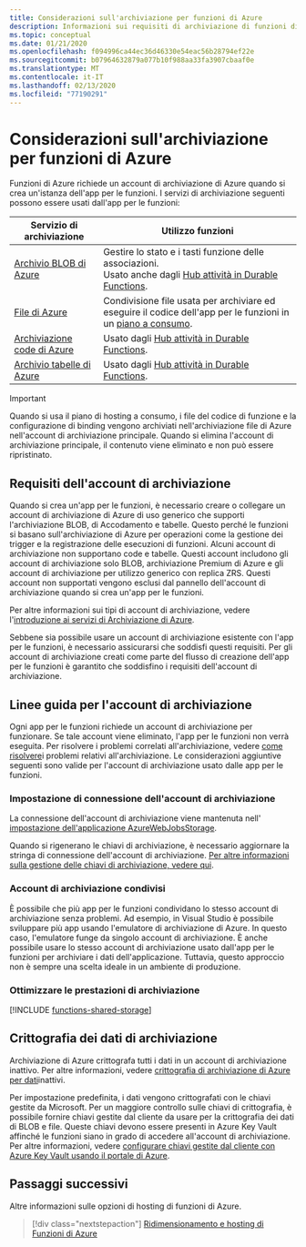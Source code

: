 ```yaml
---
title: Considerazioni sull'archiviazione per funzioni di Azure
description: Informazioni sui requisiti di archiviazione di funzioni di Azure e sulla crittografia dei dati archiviati.
ms.topic: conceptual
ms.date: 01/21/2020
ms.openlocfilehash: f094996ca44ec36d46330e54eac56b28794ef22e
ms.sourcegitcommit: b07964632879a077b10f988aa33fa3907cbaaf0e
ms.translationtype: MT
ms.contentlocale: it-IT
ms.lasthandoff: 02/13/2020
ms.locfileid: "77190291"
---
```

# <a name="storage-considerations-for-azure-functions"></a>Considerazioni sull'archiviazione per funzioni di Azure

Funzioni di Azure richiede un account di archiviazione di Azure quando si crea un'istanza dell'app per le funzioni. I servizi di archiviazione seguenti possono essere usati dall'app per le funzioni:


|Servizio di archiviazione  | Utilizzo funzioni  |
|---------|---------|
| [Archivio BLOB di Azure](../storage/blobs/storage-blobs-introduction.md)     | Gestire lo stato e i tasti funzione delle associazioni.  <br/>Usato anche dagli [Hub attività in Durable Functions](durable/durable-functions-task-hubs.md). |
| [File di Azure](../storage/files/storage-files-introduction.md)  | Condivisione file usata per archiviare ed eseguire il codice dell'app per le funzioni in un [piano a consumo](functions-scale.md#consumption-plan). |
| [Archiviazione code di Azure](../storage/queues/storage-queues-introduction.md)     | Usato dagli [Hub attività in Durable Functions](durable/durable-functions-task-hubs.md).   |
| [Archivio tabelle di Azure](../storage/tables/table-storage-overview.md)  |  Usato dagli [Hub attività in Durable Functions](durable/durable-functions-task-hubs.md).       |

> [!IMPORTANT]
> Quando si usa il piano di hosting a consumo, i file del codice di funzione e la configurazione di binding vengono archiviati nell'archiviazione file di Azure nell'account di archiviazione principale. Quando si elimina l'account di archiviazione principale, il contenuto viene eliminato e non può essere ripristinato.

## <a name="storage-account-requirements"></a>Requisiti dell'account di archiviazione

Quando si crea un'app per le funzioni, è necessario creare o collegare un account di archiviazione di Azure di uso generico che supporti l'archiviazione BLOB, di Accodamento e tabelle. Questo perché le funzioni si basano sull'archiviazione di Azure per operazioni come la gestione dei trigger e la registrazione delle esecuzioni di funzioni. Alcuni account di archiviazione non supportano code e tabelle. Questi account includono gli account di archiviazione solo BLOB, archiviazione Premium di Azure e gli account di archiviazione per utilizzo generico con replica ZRS. Questi account non supportati vengono esclusi dal pannello dell'account di archiviazione quando si crea un'app per le funzioni.

Per altre informazioni sui tipi di account di archiviazione, vedere l'[introduzione ai servizi di Archiviazione di Azure](../storage/common/storage-introduction.md#azure-storage-services). 

Sebbene sia possibile usare un account di archiviazione esistente con l'app per le funzioni, è necessario assicurarsi che soddisfi questi requisiti. Per gli account di archiviazione creati come parte del flusso di creazione dell'app per le funzioni è garantito che soddisfino i requisiti dell'account di archiviazione.  

## <a name="storage-account-guidance"></a>Linee guida per l'account di archiviazione

Ogni app per le funzioni richiede un account di archiviazione per funzionare. Se tale account viene eliminato, l'app per le funzioni non verrà eseguita. Per risolvere i problemi correlati all'archiviazione, vedere [come risolvere](functions-recover-storage-account.md)i problemi relativi all'archiviazione. Le considerazioni aggiuntive seguenti sono valide per l'account di archiviazione usato dalle app per le funzioni.

### <a name="storage-account-connection-setting"></a>Impostazione di connessione dell'account di archiviazione

La connessione dell'account di archiviazione viene mantenuta nell' [impostazione dell'applicazione AzureWebJobsStorage](./functions-app-settings.md#azurewebjobsstorage). 

Quando si rigenerano le chiavi di archiviazione, è necessario aggiornare la stringa di connessione dell'account di archiviazione. [Per altre informazioni sulla gestione delle chiavi di archiviazione, vedere qui](https://docs.microsoft.com/azure/storage/common/storage-create-storage-account).

### <a name="shared-storage-accounts"></a>Account di archiviazione condivisi

È possibile che più app per le funzioni condividano lo stesso account di archiviazione senza problemi. Ad esempio, in Visual Studio è possibile sviluppare più app usando l'emulatore di archiviazione di Azure. In questo caso, l'emulatore funge da singolo account di archiviazione. È anche possibile usare lo stesso account di archiviazione usato dall'app per le funzioni per archiviare i dati dell'applicazione. Tuttavia, questo approccio non è sempre una scelta ideale in un ambiente di produzione.

### <a name="optimize-storage-performance"></a>Ottimizzare le prestazioni di archiviazione

[!INCLUDE [functions-shared-storage](../../includes/functions-shared-storage.md)]

## <a name="storage-data-encryption"></a>Crittografia dei dati di archiviazione

Archiviazione di Azure crittografa tutti i dati in un account di archiviazione inattivo. Per altre informazioni, vedere [crittografia di archiviazione di Azure per dati](../storage/common/storage-service-encryption.md)inattivi.

Per impostazione predefinita, i dati vengono crittografati con le chiavi gestite da Microsoft. Per un maggiore controllo sulle chiavi di crittografia, è possibile fornire chiavi gestite dal cliente da usare per la crittografia dei dati di BLOB e file. Queste chiavi devono essere presenti in Azure Key Vault affinché le funzioni siano in grado di accedere all'account di archiviazione. Per altre informazioni, vedere [configurare chiavi gestite dal cliente con Azure Key Vault usando il portale di Azure](../storage/common/storage-encryption-keys-portal.md).  

## <a name="next-steps"></a>Passaggi successivi

Altre informazioni sulle opzioni di hosting di funzioni di Azure.

> [!div class="nextstepaction"]
> [Ridimensionamento e hosting di Funzioni di Azure](functions-scale.md)


